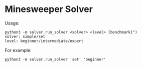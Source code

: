 # Minesweeper Solver

Usage:

    python3 -m solver.run_solver <solver> <level> [benchmark]")    
    solver: simple/set
    level: beginner/intermediate/expert
    
For example:

    python3 -m solver.run_solver 'set' 'beginner'
